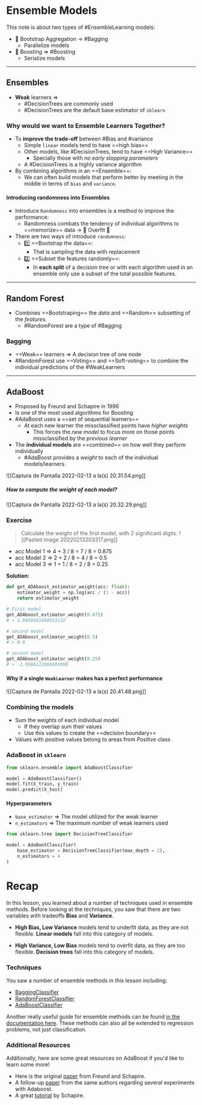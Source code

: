 # Ensemble Models

This note is about two types of #EnsembleLearning models:
- 👜 Bootstrap Aggregation -> #Bagging
	- Parallelize models
- 🚀 Boosting => #Boosting
	- Serialize models

***

## Ensembles

- **Weak** learners =>
	- #DecisionTrees are commonly used
	- #DecisionTrees are the default base estimator of `sklearn`

### Why would we want to Ensemble Learners Together?

- To **improve the trade-off** between #Bias and #variance 
	- Simple `linear` models tend to have ==high bias==
	- Other models, like #DecisionTrees, tend to have ==High Variance==
		- Specially those with *no early stopping parameters*
	- A #DecisionTrees is a highly variance algorithm	
- By combining algorithms in an ==Ensemble==:
	- We can often build models that perform better by meeting in the middle in terms of `bias` and `variance`.

#### Introducing randomness into Ensembles
- Introduce `Randomness` into ensembles is a method to improve the performance:
	- Randomness combats the tendency of individual algorithms to ==memorize== data -> 🚨 Overfit 🚨
- There are two ways of introduce `randomness`:
	- 1️⃣ ==Bootstrap the data==: 
		- That is sampling the data with replacement
	- 2️⃣ ==Subset the features randomly==:
		- In **each split** of a decision tree or with each algorithm used in an ensemble only use a subset of the total possible features.

***

## Random Forest

- Combines ==Bootstraping== the *data* and ==Random== subsetting of the *features*.
	- #RandomForest are a type of #Bagging 

### Bagging

- ==Weak== learners => A decision tree of one node
- #RandomForest use ==Voting== and ==Soft-voting== to combine the individual predictions of the #WeakLearners

***

## AdaBoost

- Proposed by Freund and Schapire in 1996
- Is one of the most used algorithms for Boosting
- #AdaBoost uses a ==set of sequential learners==
	- At each new learner the missclassified points have *higher* $weights$
		- This forces the *new model* to focus more on those  points missclassified by the *previous learner*
- The **individual models** are ==combined== on how well they perform individually
	- #AdaBoost provides a $weight$ to each of the individual models/learners

![[Captura de Pantalla 2022-02-13 a la(s) 20.31.54.png]]

##### How to compute the $weight$ of each model?

![[Captura de Pantalla 2022-02-13 a la(s) 20.32.29.png]]

### Exercise

> Calculate the weight of the first model, with 2 significant digits.
![[Pasted image 20220213203317.png]]

- acc Model 1 => 4 + 3 / 8 = 7 / 8 = 0.875
- acc Model 2 => 2 + 2 / 8 = 4 / 8 = 0.5
- acc Model 3 => 1 + 1 / 8 = 2 / 8 = 0.25

**Solution:**

```python
def get_ADAboost_estimator_weight(acc: float):
    estimator_weight = np.log(acc / (1 - acc))
    return estimator_weight

# First model
get_ADAboost_estimator_weight(0.875)
# > 1.9459101490553132

# second model
get_ADAboost_estimator_weight(0.5)
# > 0.0

# second model
get_ADAboost_estimator_weight(0.25)
# > -1.0986122886681098
```

#### Why if a single `WeakLearner` makes has a perfect performance

![[Captura de Pantalla 2022-02-13 a la(s) 20.41.48.png]]

### Combining the models
- Sum the $weights$ of each individual model
	- If they overlap sum their values
	- Use this values to create the ==decision boundary==
- Values with positive values belong to areas from $Positive$ class

### AdaBoost in `sklearn`

```python
from sklearn.ensemble import AdaBoostClassifier

model = AdaBoostClassifier()
model.fit(X_train, y_train)
model.predict(X_test)
```

#### Hyperparameters

- `base_estimator` => The model utilized for the weak learner
- `n_estimators` => The maximum number of weak learners used

```python
from sklearn.tree import DecisionTreeClassifier

model = AdaBootClassifier(
	base_estimator = DecisionTreeClassifier(max_depth = 2),
	n_estimators = 4
)
```

# Recap

In this lesson, you learned about a number of techniques used in ensemble methods. Before looking at the techniques, you saw that there are two variables with tradeoffs **Bias** and **Variance**.

-   **High Bias, Low Variance** models tend to underfit data, as they are not flexible. **Linear models** fall into this category of models.
    
-   **High Variance, Low Bias** models tend to overfit data, as they are too flexible. **Decision trees** fall into this category of models.

### Techniques

You saw a number of ensemble methods in this lesson including:

-   [BaggingClassifier](http://scikit-learn.org/stable/modules/generated/sklearn.ensemble.BaggingClassifier.html#sklearn.ensemble.BaggingClassifier)
-   [RandomForestClassifier](http://scikit-learn.org/stable/modules/generated/sklearn.ensemble.RandomForestClassifier.html#sklearn.ensemble.RandomForestClassifier)
-   [AdaBoostClassifier](http://scikit-learn.org/stable/modules/generated/sklearn.ensemble.AdaBoostClassifier.html#sklearn.ensemble.AdaBoostClassifier)

Another really useful guide for ensemble methods can be found [in the documentation here](http://scikit-learn.org/stable/modules/ensemble.html). These methods can also all be extended to regression problems, not just classification.

### Additional Resources

Additionally, here are some great resources on AdaBoost if you'd like to learn some more!

-   Here is the original [paper](https://cseweb.ucsd.edu/~yfreund/papers/IntroToBoosting.pdf) from Freund and Schapire.
-   A follow-up [paper](https://cseweb.ucsd.edu/~yfreund/papers/boostingexperiments.pdf) from the same authors regarding several experiments with Adaboost.
-   A great [tutorial](http://rob.schapire.net/papers/explaining-adaboost.pdf) by Schapire.
